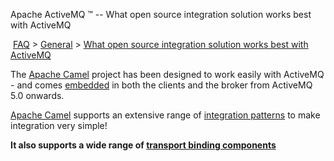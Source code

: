 Apache ActiveMQ ™ -- What open source integration solution works best with ActiveMQ 

 [FAQ](/FAQ/index.md) > [General](../../FAQ/general.md) > [What open source integration solution works best with ActiveMQ](../../FAQ/General/what-open-source-integration-solution-works-best-with-activemq.md)


The [Apache Camel](http://camel.apache.org) project has been designed to work easily with ActiveMQ - and comes [embedded](http://activemq.apache.org/camel/how-does-camel-work-with-activemq.html) in both the clients and the broker from ActiveMQ 5.0 onwards.

[Apache Camel](http://camel.apache.org) supports an extensive range of [integration patterns](http://camel.apache.orgFeatures/enterprise-integration-patterns.md) to make integration very simple!

**It also supports a wide range of [transport binding components](http://camel.apache.org/components.html)**

